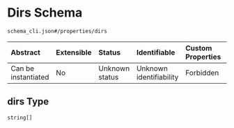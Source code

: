 # Dirs Schema

```txt
schema_cli.json#/properties/dirs
```



| Abstract            | Extensible | Status         | Identifiable            | Custom Properties | Additional Properties | Access Restrictions | Defined In                                                                  |
| :------------------ | :--------- | :------------- | :---------------------- | :---------------- | :-------------------- | :------------------ | :-------------------------------------------------------------------------- |
| Can be instantiated | No         | Unknown status | Unknown identifiability | Forbidden         | Allowed               | none                | [schema\_cli.json\*](../lib/schemas/schema_cli.json "open original schema") |

## dirs Type

`string[]`
